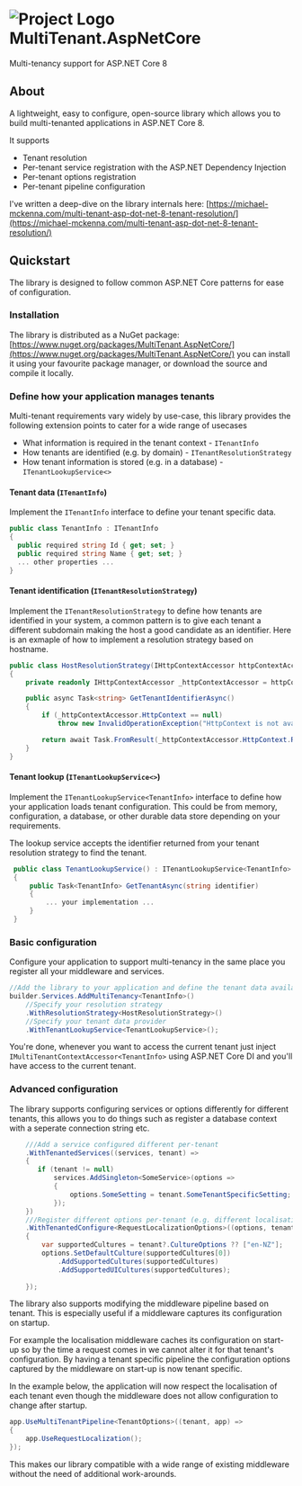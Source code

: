 # ![Project Logo](https://raw.githubusercontent.com/myquay/MultiTenant.AspNetCore/main/assets/logo-sm.png) MultiTenant.AspNetCore

Multi-tenancy support for ASP.NET Core 8

## About

A lightweight, easy to configure, open-source library which allows you to build multi-tenanted applications in ASP.NET Core 8.

It supports
* Tenant resolution
* Per-tenant service registration with the ASP.NET Dependency Injection
* Per-tenant options registration
* Per-tenant pipeline configuration

I've written a deep-dive on the library internals here: [https://michael-mckenna.com/multi-tenant-asp-dot-net-8-tenant-resolution/](https://michael-mckenna.com/multi-tenant-asp-dot-net-8-tenant-resolution/)

## Quickstart

The library is designed to follow common ASP.NET Core patterns for ease of configuration.

### Installation

The library is distributed as a NuGet package: [https://www.nuget.org/packages/MultiTenant.AspNetCore/](https://www.nuget.org/packages/MultiTenant.AspNetCore/) you can install it using your favourite package manager, or download the source and compile it locally.

### Define how your application manages tenants

Multi-tenant requirements vary widely by use-case, this library provides the following extension points to cater for a wide range of usecases
  * What information is required in the tenant context - `ITenantInfo`
  * How tenants are identified (e.g. by domain) - `ITenantResolutionStrategy`
  * How tenant information is stored (e.g. in a database) - `ITenantLookupService<>`

#### Tenant data (`ITenantInfo`)

Implement the `ITenantInfo` interface to define your tenant specific data.

```csharp
public class TenantInfo : ITenantInfo
{
  public required string Id { get; set; }
  public required string Name { get; set; }
  ... other properties ...
}
```

#### Tenant identification (`ITenantResolutionStrategy`)

Implement the `ITenantResolutionStrategy` to define how tenants are identified in your system, a common pattern is to give each tenant a different subdomain making the host a good candidate as an identifier. Here is an exmaple of how to implement a resolution strategy based on hostname.

```csharp
public class HostResolutionStrategy(IHttpContextAccessor httpContextAccessor) : ITenantResolutionStrategy
{
    private readonly IHttpContextAccessor _httpContextAccessor = httpContextAccessor;

    public async Task<string> GetTenantIdentifierAsync()
    {
        if (_httpContextAccessor.HttpContext == null)
            throw new InvalidOperationException("HttpContext is not available");

        return await Task.FromResult(_httpContextAccessor.HttpContext.Request.Host.Host);
    }
}
```

#### Tenant lookup (`ITenantLookupService<>`)

Implement the `ITenantLookupService<TenantInfo>` interface to define how your application loads tenant configuration. This could be from memory, configuration, a database, or other durable data store depending on your requirements. 

The lookup service accepts the identifier returned from your tenant resolution strategy to find the tenant.

```csharp
 public class TenantLookupService() : ITenantLookupService<TenantInfo>
 {
     public Task<TenantInfo> GetTenantAsync(string identifier)
     {
         ... your implementation ...
     }
 }
```

### Basic configuration

Configure your application to support multi-tenancy in the same place you register all your middleware and services. 

```csharp
//Add the library to your application and define the tenant data available in your tenant context 
builder.Services.AddMultiTenancy<TenantInfo>()
    //Specify your resolution strategy
    .WithResolutionStrategy<HostResolutionStrategy>()
    //Specify your tenant data provider 
    .WithTenantLookupService<TenantLookupService>();
```

You're done, whenever you want to access the current tenant just inject `IMultiTenantContextAccessor<TenantInfo>` using ASP.NET Core DI and you'll have access to the current tenant.

### Advanced configuration

The library supports configuring services or options differently for different tenants, this allows you to do things such as register a database context with a seperate connection string etc.

```csharp
    ///Add a service configured different per-tenant
    .WithTenantedServices((services, tenant) =>
    {
       if (tenant != null)
           services.AddSingleton<SomeService>(options =>
           {
               options.SomeSetting = tenant.SomeTenantSpecificSetting;
           });
    })
    ///Register different options per-tenant (e.g. different localisations)
    .WithTenantedConfigure<RequestLocalizationOptions>((options, tenant) =>
    {
        var supportedCultures = tenant?.CultureOptions ?? ["en-NZ"];
        options.SetDefaultCulture(supportedCultures[0])
            .AddSupportedCultures(supportedCultures)
            .AddSupportedUICultures(supportedCultures);
    
    });
```

The library also supports modifying the middleware pipeline based on tenant. This is especially useful if a middleware captures its configuration on startup. 

For example the localisation middleware caches its configuration on start-up so by the time a request comes in we cannot alter it for that tenant's configuration. By having a tenant specific pipeline the configuration options captured by the middleware on start-up is now tenant specific. 

In the example below, the application will now respect the localisation of each tenant even though the middleware does not allow configuration to change after startup.

```csharp
app.UseMultiTenantPipeline<TenantOptions>((tenant, app) =>
{
    app.UseRequestLocalization();
});
```

This makes our library compatible with a wide range of existing middleware without the need of additional work-arounds.

